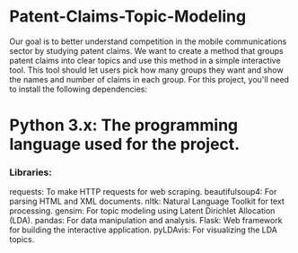 # Patent-Claims-Topic-Modeling
Our goal is to better understand competition in the mobile communications sector by studying patent claims. We want to create a method that groups patent claims into clear topics and use this method in a simple interactive tool. This tool should let users pick how many groups they want and show the names and number of claims in each group.
For this project, you'll need to install the following dependencies:

# Python 3.x: The programming language used for the project.
###  Libraries:
requests: To make HTTP requests for web scraping.
beautifulsoup4: For parsing HTML and XML documents.
nltk: Natural Language Toolkit for text processing.
gensim: For topic modeling using Latent Dirichlet Allocation (LDA).
pandas: For data manipulation and analysis.
Flask: Web framework for building the interactive application.
pyLDAvis: For visualizing the LDA topics.
